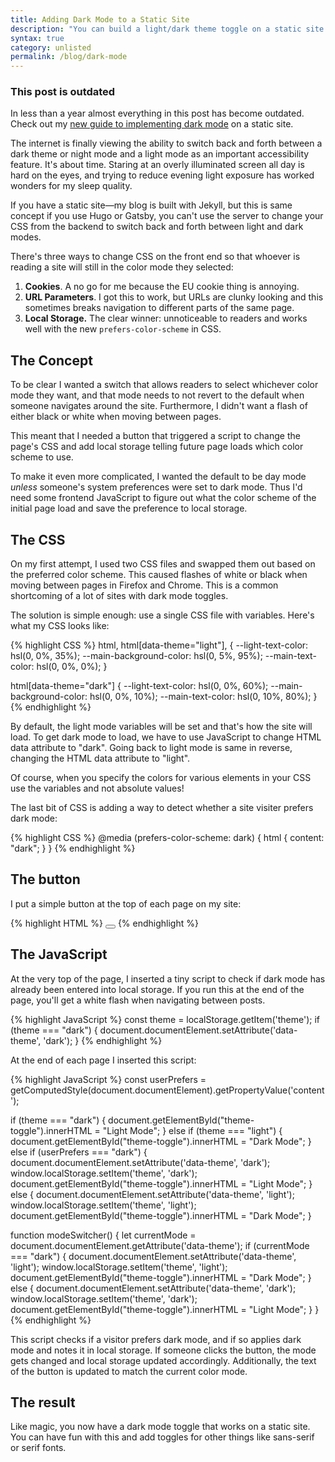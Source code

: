 ```yaml
---
title: Adding Dark Mode to a Static Site
description: "You can build a light/dark theme toggle on a static site without cookies with a bit of JS and local storage."
syntax: true
category: unlisted
permalink: /blog/dark-mode
--- 
```


<section class="aside">
<h3>This post is outdated</h3>
<p>In less than a year almost everything in this post has become outdated. Check out my <a href="/blog/dark-mode-revisited">new guide to implementing dark mode</a> on a static site.</p>
</section>


The internet is finally viewing the ability to switch back and forth between a dark theme or night mode and a light mode as an important accessibility feature. It's about time. Staring at an overly illuminated screen all day is hard on the eyes, and trying to reduce evening light exposure has worked wonders for my sleep quality. 

If you have a static site—my blog is built with Jekyll, but this is same concept if you use Hugo or Gatsby, you can't use the server to change your CSS from the backend to switch back and forth between light and dark modes. 

There's three ways to change CSS on the front end so that whoever is reading a site will still in the color mode they selected: 

1. **Cookies**. A no go for me because the EU cookie thing is annoying. 
2. **URL Parameters**. I got this to work, but URLs are clunky looking and this sometimes breaks navigation to different parts of the same page.
3. **Local Storage.** The clear winner: unnoticeable to readers and works well with the new `prefers-color-scheme` in CSS.  

## The Concept 

To be clear I wanted a switch that allows readers to select whichever color mode they want, and that mode needs to not revert to the default when someone navigates around the site. Furthermore, I didn't want a flash of either black or white when moving between pages.

This meant that I needed a button that triggered a script to change the page's CSS and add local storage telling future page loads which color scheme to use. 

To make it even more complicated, I wanted the default to be day mode *unless* someone's system preferences were set to dark mode. Thus I'd need some frontend JavaScript to figure out what the color scheme of the initial page load and save the preference to local storage. 

## The CSS 

On my first attempt, I used two CSS files and swapped them out based on the preferred color scheme. This caused flashes of white or black when moving between pages in Firefox and Chrome. This is a common shortcoming of a lot of sites with dark mode toggles. 

The solution is simple enough: use a single CSS file with variables. Here's what my CSS looks like: 

{% highlight CSS  %}
html, html[data-theme="light"], {
  --light-text-color: hsl(0, 0%, 35%);
  --main-background-color: hsl(0, 5%, 95%);
  --main-text-color: hsl(0, 0%, 0%);
}

html[data-theme="dark"] {
  --light-text-color: hsl(0, 0%, 60%);
  --main-background-color: hsl(0, 0%, 10%);
  --main-text-color: hsl(0, 10%, 80%);
}
{% endhighlight %}  

By default, the light mode variables will be set and that's how the site will load. To get dark mode to load, we have to use JavaScript to change HTML data attribute to "dark". Going back to light mode is same in reverse, changing the HTML data attribute to "light".

Of course, when you specify the colors for various elements in your CSS use the variables and not absolute values! 

The last bit of CSS is adding a way to detect whether a site visiter prefers dark mode:  

{% highlight CSS  %}
@media (prefers-color-scheme: dark) {
    html {
      content: "dark";
    }
}
{% endhighlight %}  

## The button 

I put a simple button at the top of each page on my site: 

{% highlight HTML  %}
<button id="theme-toggle" onclick="modeSwitcher()"></button>
{% endhighlight %}  

## The JavaScript

At the very top of the page, I inserted a tiny script to check if dark mode has already been entered into local storage. If you run this at the end of the page, you'll get a white flash when navigating between posts. 

{% highlight JavaScript  %}
const theme = localStorage.getItem('theme');
	if (theme === "dark") {
		document.documentElement.setAttribute('data-theme', 'dark');
	}
{% endhighlight %}

At the end of each page I inserted this script: 

{% highlight JavaScript  %}
const userPrefers = getComputedStyle(document.documentElement).getPropertyValue('content');	

if (theme === "dark") {
	document.getElementById("theme-toggle").innerHTML = "Light Mode";
} else if (theme === "light") {
	document.getElementById("theme-toggle").innerHTML = "Dark Mode";
} else if  (userPrefers === "dark") {
	document.documentElement.setAttribute('data-theme', 'dark');
	window.localStorage.setItem('theme', 'dark');
	document.getElementById("theme-toggle").innerHTML = "Light Mode";
} else {
	document.documentElement.setAttribute('data-theme', 'light');
	window.localStorage.setItem('theme', 'light');
	document.getElementById("theme-toggle").innerHTML = "Dark Mode";
}

function modeSwitcher() {
	let currentMode = document.documentElement.getAttribute('data-theme');
	if (currentMode === "dark") {
		document.documentElement.setAttribute('data-theme', 'light');
		window.localStorage.setItem('theme', 'light');
		document.getElementById("theme-toggle").innerHTML = "Dark Mode";
	} else {
		document.documentElement.setAttribute('data-theme', 'dark');
		window.localStorage.setItem('theme', 'dark');
		document.getElementById("theme-toggle").innerHTML = "Light Mode";
	}
}
{% endhighlight %}

This script checks if a visitor prefers dark mode, and if so applies dark mode and notes it in local storage. If someone clicks the button, the mode gets changed and local storage updated accordingly. Additionally, the text of the button is updated to match the current color mode. 

## The result 

Like magic, you now have a dark mode toggle that works on a static site. You can have fun with this and add toggles for other things like sans-serif or serif fonts. 
